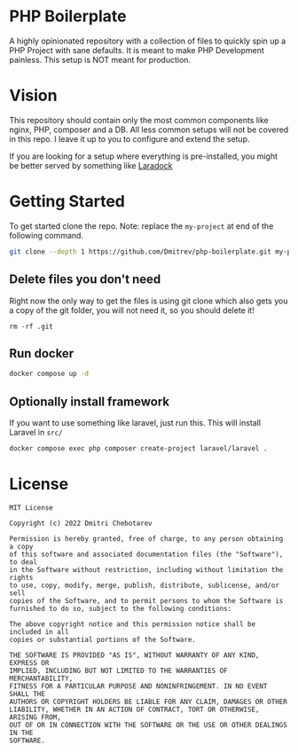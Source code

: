 # PHP Boilerplate

A highly opinionated repository with a collection of files to quickly spin up a PHP Project with sane defaults.
It is meant to make PHP Development painless. This setup is NOT meant for production.

# Vision

This repository should contain only the most common components like nginx, PHP, composer and a DB.
All less common setups will not be covered in this repo. I leave it up to you to configure and extend the setup.

If you are looking for a setup where everything is pre-installed, you might be better served by something like [Laradock](https://github.com/laradock/laradock)


# Getting Started

To get started clone the repo. Note: replace the `my-project` at end of the following command.

```sh
git clone --depth 1 https://github.com/Dmitrev/php-boilerplate.git my-project

```

## Delete files you don't need

Right now the only way to get the files is using git clone which also gets you a copy of the git folder, you will not need it, so you should delete it! 

```
rm -rf .git
```

## Run docker

```sh
docker compose up -d
```

## Optionally install framework

If you want to use something like laravel, just run this. This will install Laravel in `src/`

```sh
docker compose exec php composer create-project laravel/laravel .
```

# License

```
MIT License

Copyright (c) 2022 Dmitri Chebotarev 

Permission is hereby granted, free of charge, to any person obtaining a copy
of this software and associated documentation files (the "Software"), to deal
in the Software without restriction, including without limitation the rights
to use, copy, modify, merge, publish, distribute, sublicense, and/or sell
copies of the Software, and to permit persons to whom the Software is
furnished to do so, subject to the following conditions:

The above copyright notice and this permission notice shall be included in all
copies or substantial portions of the Software.

THE SOFTWARE IS PROVIDED "AS IS", WITHOUT WARRANTY OF ANY KIND, EXPRESS OR
IMPLIED, INCLUDING BUT NOT LIMITED TO THE WARRANTIES OF MERCHANTABILITY,
FITNESS FOR A PARTICULAR PURPOSE AND NONINFRINGEMENT. IN NO EVENT SHALL THE
AUTHORS OR COPYRIGHT HOLDERS BE LIABLE FOR ANY CLAIM, DAMAGES OR OTHER
LIABILITY, WHETHER IN AN ACTION OF CONTRACT, TORT OR OTHERWISE, ARISING FROM,
OUT OF OR IN CONNECTION WITH THE SOFTWARE OR THE USE OR OTHER DEALINGS IN THE
SOFTWARE.
```
